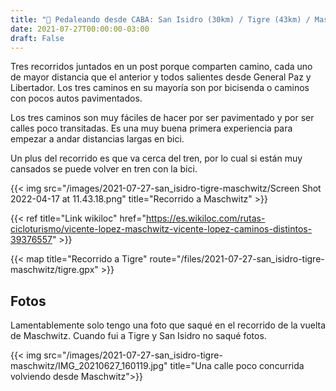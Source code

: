 ```yaml
---
title: "🚴 Pedaleando desde CABA: San Isidro (30km) / Tigre (43km) / Maschwitz (90km)"
date: 2021-07-27T00:00:00-03:00
draft: False
---
```


Tres recorridos juntados en un post porque comparten camino, cada uno de mayor distancia que el anterior y todos salientes desde General Paz y Libertador. Los tres caminos en su mayoría son por bicisenda o caminos con pocos autos pavimentados.

Los tres caminos son muy fáciles de hacer por ser pavimentado y por ser calles poco transitadas. Es una muy buena primera experiencia para empezar a andar distancias largas en bici.

Un plus del recorrido es que va cerca del tren, por lo cual si están muy cansados se puede volver en tren con la bici.


{{< img src="/images/2021-07-27-san_isidro-tigre-maschwitz/Screen Shot 2022-04-17 at 11.43.18.png" title="Recorrido a Maschwitz" >}}

{{< ref title="Link wikiloc" href="https://es.wikiloc.com/rutas-cicloturismo/vicente-lopez-maschwitz-vicente-lopez-caminos-distintos-39376557" >}}

{{< map title="Recorrido a Tigre" route="/files/2021-07-27-san_isidro-tigre-maschwitz/tigre.gpx" >}}

## Fotos

Lamentablemente solo tengo una foto que saqué en el recorrido de la vuelta de Maschwitz. Cuando fui a Tigre y San Isidro no saqué fotos.

{{< img src="/images/2021-07-27-san_isidro-tigre-maschwitz/IMG_20210627_160119.jpg" title="Una calle poco concurrida volviendo desde Maschwitz">}}